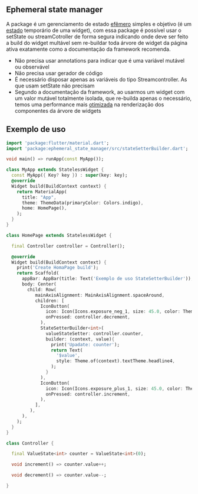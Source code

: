 ## Ephemeral state manager
A package é um gerenciamento de estado [efêmero](https://docs.flutter.dev/development/data-and-backend/state-mgmt/ephemeral-vs-app) simples e objetivo (é um [estado](https://api.flutter.dev/flutter/widgets/State-class.html) temporário de uma widget), com essa package é possível usar o setState ou streamCotroller de forma segura indicando onde deve ser feito a build do widget multável sem re-buildar toda árvore de widget da página ativa exatamente como a documentação da framework recomenda.

- Não precisa usar annotations para indicar que é uma variável mutável ou observável
- Não precisa usar gerador de código
- É necessário disposar apenas as variáveis do tipo Streamcontroller. As que usam setState não precisam
- Segundo a documentação da framework, ao usarmos um widget com um valor mutável totalmente isolada, que re-builda apenas o necessário, temos uma performance mais [otimizada]( https://api.flutter.dev/flutter/widgets/StatefulWidget-class.html#performance-considerations) na renderização dos componentes da árvore de widgets

## Exemplo de uso
```dart
import 'package:flutter/material.dart';
import 'package:ephemeral_state_manager/src/stateSetterBuilder.dart';

void main() => runApp(const MyApp());

class MyApp extends StatelessWidget {
  const MyApp({ Key? key }) : super(key: key);
  @override
  Widget build(BuildContext context) {
    return MaterialApp(
      title: "App",
      theme: ThemeData(primaryColor: Colors.indigo),
      home: HomePage(),    
    );
  }
}

class HomePage extends StatelessWidget {

  final Controller controller = Controller();

  @override
  Widget build(BuildContext context) {
    print('Create HomaPage build');
    return Scaffold(
      appBar: AppBar(title: Text('Exemplo de uso StateSetterBuilder')),
      body: Center(
        child: Row(
           mainAxisAlignment: MainAxisAlignment.spaceAround,
           children: [
             IconButton(
               icon: Icon(Icons.exposure_neg_1, size: 45.0, color: Theme.of(context).primaryColor), 
               onPressed: controller.decrement,
             ),
             StateSetterBuilder<int>(
               valueStateSetter: controller.counter,
               builder: (context, value){
                 print('Upadate: counter');
                 return Text(
                   '$value',
                   style: Theme.of(context).textTheme.headline4,
                 );
               }
             ),
             IconButton(
               icon: Icon(Icons.exposure_plus_1, size: 45.0, color: Theme.of(context).primaryColor), 
               onPressed: controller.increment,
             ),
           ],
         ),
      ),
    );
  }
}

class Controller {

  final ValueState<int> counter = ValueState<int>(0);

  void increment() => counter.value++;

  void decrement() => counter.value--;

}
```